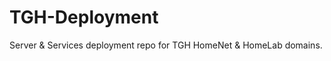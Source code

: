 TGH-Deployment
==============
Server & Services deployment repo for TGH HomeNet & HomeLab domains. 
